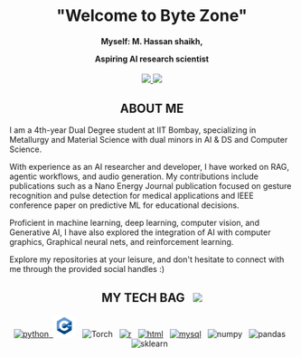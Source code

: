 
## <h1 align=center> "Welcome to Byte Zone"</h1>

<h4 align="center">
  Myself: M. Hassan shaikh,
  
  Aspiring AI research scientist
</h4>

<p align='center'>
  <a href='mailto:shaikhhassan0502@gmail.com' target="_blank">
      <img src='https://img.shields.io/badge/-shaikhhassan0502@gmail.com-c14438?style=flat&logo=Gmail&logoColor=white&link=mailto:shaikhhassan0502@gmail.com'>
  </a>
  
 
  <a href='https://www.linkedin.com/in/hassan-shaikh-7b3b74215/' target="_blank">
      <img src='https://img.shields.io/badge/-Hassan shaikh-0072b1?style=flat&logo=Linkedin&logoColor=white&link=https://www.linkedin.com/in/hassan-shaikh-7b3b74215'>
  </a>

<h2 align="center">
    ABOUT ME
</h2>

I am a 4th-year Dual Degree student at IIT Bombay, specializing in Metallurgy and Material Science with dual minors in AI & DS and Computer Science.

With experience as an AI researcher and developer, I have worked on RAG, agentic workflows, and audio generation. My contributions include publications such as  a Nano Energy Journal publication focused on gesture recognition and pulse detection for medical applications and IEEE conference paper on predictive ML for educational decisions.

Proficient in machine learning, deep learning, computer vision, and Generative AI, I have also explored the integration of AI with computer graphics, Graphical neural nets, and reinforcement learning.

<!-- Currently, I am delving into the realm of Neuro-symbolic programming, a field that amalgamates neural networks with symbolic programming, incorporating a foundational logic approach. Additionally, I am immersing myself in the study of a paper that explores psychoanalytical-based AI. -->

Explore my repositories at your leisure, and don't hesitate to connect with me through the provided social handles :)








<h2 align='center'> MY TECH BAG  &nbsp; <img src = "https://media2.giphy.com/media/QssGEmpkyEOhBCb7e1/giphy.gif?cid=ecf05e47a0n3gi1bfqntqmob8g9aid1oyj2wr3ds3mg700bl&rid=giphy.gif" width = 32px> </h2>
<p align='center'>
<a href="https://github.com/hassan-byt0?tab=repositories&q=&type=&language=c&sort=">
  <img src="https://www.vectorlogo.zone/logos/python/python-icon.svg" alt="python" width="40" height="40"/>&nbsp; 
  <img src="https://github.com/edent/SuperTinyIcons/blob/master/images/svg/cplusplus.svg" alt="C++" width="40" height="40"/></a> &nbsp;
<img src="https://www.vectorlogo.zone/logos/pytorch/pytorch-icon.svg" alt="Torch" width="40" height="40"/> &nbsp; 
<a href="https://github.com/hassan-byt0?tab=repositories&q=&type=&language=r&sort="><img src="https://www.vectorlogo.zone/logos/r-project/r-project-icon.svg" alt="r" width="40" height="40"/></a> &nbsp;
<!-- <a href="https://github.com/Sharath1036?tab=repositories&q=&type=&language=solidity&sort="><img src="https://raw.githubusercontent.com/Sharath1036/readme-icon-gen/main/solidity.png" alt="solidity" width="40" height="40"/></a> &nbsp;   -->
<a href="https://github.com/hassan-byt0?tab=repositories&q=&type=&language=html&sort="><img src="https://www.vectorlogo.zone/logos/w3_html5/w3_html5-icon.svg" alt="html" width="40" height="40"/></a> &nbsp;
<!--<a href="https://github.com/Sharath1036?tab=repositories&q=&type=&language=css&sort="><img src="https://www.vectorlogo.zone/logos/w3_css/w3_css-icon.svg" alt="css" width="40" height="40"/></a> &nbsp;
<a href="https://github.com/Sharath1036?tab=repositories&q=&type=&language=javascript&sort="><img src="https://seeklogo.com/images/J/javascript-js-logo-2949701702-seeklogo.com.png" alt="javascript" width="40" height="40"/></a> &nbsp;
<img src="https://www.vectorlogo.zone/logos/getbootstrap/getbootstrap-icon.svg" alt="bootstrap" width="40" height="40"/> &nbsp;  
<img src="https://www.vectorlogo.zone/logos/reactjs/reactjs-icon.svg" alt="react" width="40" height="40"/> &nbsp;
<!-- <img src="https://www.vectorlogo.zone/logos/nodejs/nodejs-icon.svg" alt="node" width="40" height="40"/> &nbsp;
<img src="https://img.icons8.com/ios/50/ffffff/express-js.png" alt="express" width="40" height="40"/>&nbsp; -->
<!-- <a href="https://github.com/Sharath1036?tab=repositories&q=&type=&language=handlebars&sort="><img src="https://www.vectorlogo.zone/logos/handlebarsjs/handlebarsjs-icon.svg" alt="handlebars" width="40" height="40"/></a> &nbsp;
<!--<img src="https://www.vectorlogo.zone/logos/mongodb/mongodb-icon.svg" alt="mongodb" width="40" height="40"/> &nbsp; -->
<a href="https://github.com/hassan-byt0?tab=repositories&q=&type=&language=tsql&sort=">
<img src="https://www.vectorlogo.zone/logos/mysql/mysql-icon.svg" alt="mysql" width="40" height="40"/></a> &nbsp; 
<img src="https://img.icons8.com/color/48/numpy.png" alt="numpy" width="40" height="40"/> &nbsp; 
<img src="https://img.icons8.com/color/48/pandas.png" alt="pandas" width="40" height="40"/> &nbsp; 
<img src="https://seeklogo.com/images/S/scikit-learn-logo-8766D07E2E-seeklogo.com.png" alt="sklearn" width="70" height="40"/> &nbsp; 
<!-- <img src="https://www.vectorlogo.zone/logos/figma/figma-icon.svg" alt="figma" width="40" height="40"/> &nbsp;
-->
  <br>
</p>

  
